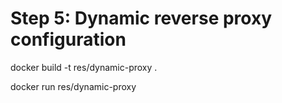 # Step 5: Dynamic reverse proxy configuration

docker build -t res/dynamic-proxy .

docker run res/dynamic-proxy
